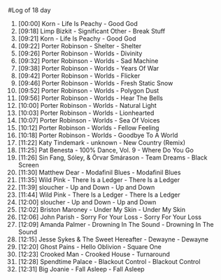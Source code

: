 #Log of 18 day

1. [00:00] Korn - Life Is Peachy - Good God
1. [09:18] Limp Bizkit - Significant Other - Break Stuff
1. [09:21] Korn - Life Is Peachy - Good God
1. [09:22] Porter Robinson - Shelter - Shelter
1. [09:26] Porter Robinson - Worlds - Divinity
1. [09:32] Porter Robinson - Worlds - Sad Machine
1. [09:38] Porter Robinson - Worlds - Years Of War
1. [09:42] Porter Robinson - Worlds - Flicker
1. [09:46] Porter Robinson - Worlds - Fresh Static Snow
1. [09:52] Porter Robinson - Worlds - Polygon Dust
1. [09:56] Porter Robinson - Worlds - Hear The Bells
1. [10:00] Porter Robinson - Worlds - Natural Light
1. [10:03] Porter Robinson - Worlds - Lionhearted
1. [10:07] Porter Robinson - Worlds - Sea Of Voices
1. [10:12] Porter Robinson - Worlds - Fellow Feeling
1. [10:18] Porter Robinson - Worlds - Goodbye To A World
1. [11:22] Katy Tindemark - unknown - New Country (Remix)
1. [11:25] Pat Benesta - 100% Dance, Vol. 9 - Where Do You Go
1. [11:26] Sin Fang, Sóley, & Örvar Smárason - Team Dreams - Black Screen
1. [11:30] Matthew Dear - Modafinil Blues - Modafinil Blues
1. [11:35] Wild Pink - There Is a Ledger - There Is a Ledger
1. [11:39] sloucher - Up and Down - Up and Down
1. [11:44] Wild Pink - There Is a Ledger - There Is a Ledger
1. [12:00] sloucher - Up and Down - Up and Down
1. [12:02] Briston Maroney - Under My Skin - Under My Skin
1. [12:06] John Parish - Sorry For Your Loss - Sorry For Your Loss
1. [12:09] Amanda Palmer - Drowning In The Sound - Drowning In The Sound
1. [12:15] Jesse Sykes & The Sweet Hereafter - Dewayne - Dewayne
1. [12:20] Ghost Pains - Hello Oblivion - Square One
1. [12:23] Crooked Man - Crooked House - Turnaround
1. [12:28] Spendtime Palace - Blackout Control - Blackout Control
1. [12:31] Big Joanie - Fall Asleep - Fall Asleep
